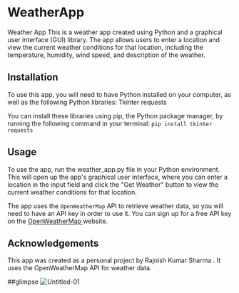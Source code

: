 # WeatherApp
 Weather App This is a weather app created using Python and a graphical user interface (GUI) library. The app allows users to enter a location and view the current weather conditions for that location, including the temperature, humidity, wind speed, and description of the weather.

## Installation
To use this app, you will need to have Python installed on your computer, as well as the following Python libraries:
Tkinter
requests

You can install these libraries using pip, the Python package manager, by running the following command in your terminal:
`pip install tkinter requests`

## Usage
To use the app, run the weather_app.py file in your Python environment. This will open up the app's graphical user interface, where you can enter a location in the input field and click the "Get Weather" button to view the current weather conditions for that location.

The app uses the `OpenWeatherMap` API to retrieve weather data, so you will need to have an API key in order to use it. You can sign up for a free API key on the [OpenWeatherMap ](https://openweathermap.org/)website.

## Acknowledgements
This app was created as a personal project by Rajnish Kumar Sharma . It uses the OpenWeatherMap API for weather data.

##glimpse
![Untitled-01](https://user-images.githubusercontent.com/111423953/235852119-a5f3eece-f51a-46f8-826b-5d93733dc1ca.jpeg)


